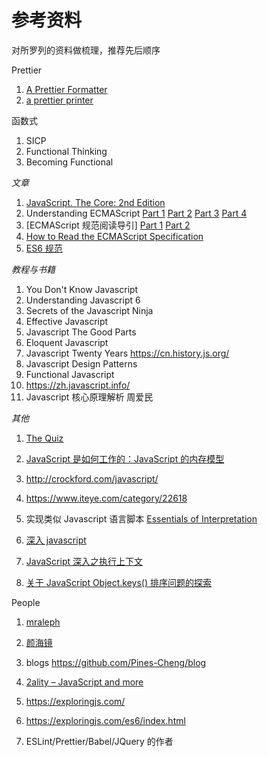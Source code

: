 # 参考资料

对所罗列的资料做梳理，推荐先后顺序

Prettier

1. [A Prettier Formatter](https://archive.jlongster.com/A-Prettier-Formatter)
1. [a prettier printer](https://homepages.inf.ed.ac.uk/wadler/papers/prettier/prettier.pdf)

函数式

1. SICP
1. Functional Thinking
1. Becoming Functional

_文章_

1. [JavaScript. The Core: 2nd Edition](http://dmitrysoshnikov.com/ecmascript/javascript-the-core-2nd-edition/)
1. Understanding ECMAScript [Part 1](https://v8.dev/blog/understanding-ecmascript-part-1) [Part 2](https://v8.dev/blog/understanding-ecmascript-part-2) [Part 3](https://v8.dev/blog/understanding-ecmascript-part-3) [Part 4](https://v8.dev/blog/understanding-ecmascript-part-4)
1. [ECMAScript 规范阅读导引] [Part 1](https://fed.taobao.org/blog/taofed/do71ct/mlgtox) [Part 2](https://zhuanlan.zhihu.com/p/118140237)
1. [How to Read the ECMAScript Specification](https://timothygu.me/es-howto/)
1. [ES6 规范](https://www.ecma-international.org/publications-and-standards/standards/ecma-262/)

_教程与书籍_

1. You Don't Know Javascript
1. Understanding Javascript 6
1. Secrets of the Javascript Ninja
1. Effective Javascript
1. Javascript The Good Parts
1. Eloquent Javascript
1. Javascript Twenty Years https://cn.history.js.org/
1. Javascript Design Patterns
1. Functional Javascript
1. https://zh.javascript.info/
1. Javascript 核心原理解析 周爱民

_其他_

1. [The Quiz](http://dmitrysoshnikov.com/ecmascript/the-quiz/)
1. [JavaScript 是如何工作的：JavaScript 的内存模型](https://zhuanlan.zhihu.com/p/62449359)
1. http://crockford.com/javascript/
1. https://www.iteye.com/category/22618
1. 实现类似 Javascript 语言脚本 [Essentials of Interpretation](http://dmitrysoshnikov.com/courses/essentials-of-interpretation/)

1. [深入 javascript](https://juejin.im/post/59278e312f301e006c2e1510)
1. [JavaScript 深入之执行上下文](https://github.com/mqyqingfeng/Blog/issues/8)
1. [关于 JavaScript Object.keys() 排序问题的探索](https://mp.weixin.qq.com/s/foXbAj3ODqFKYGUP5K8MkQ)

People

1.  [mraleph](https://mrale.ph/)
1.  [颜海镜](https://www.zhihu.com/column/yanhaijing)

1.  blogs https://github.com/Pines-Cheng/blog
1.  [2ality – JavaScript and more](https://2ality.com/)
1.  https://exploringjs.com/
1.  https://exploringjs.com/es6/index.html
1.  ESLint/Prettier/Babel/JQuery 的作者

